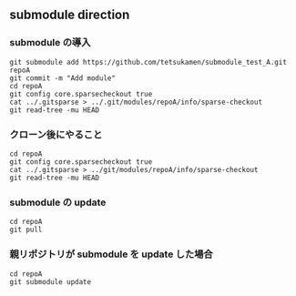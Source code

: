## submodule direction

### submodule の導入

```
git submodule add https://github.com/tetsukamen/submodule_test_A.git repoA
git commit -m "Add module"
cd repoA
git config core.sparsecheckout true
cat ../.gitsparse > ../.git/modules/repoA/info/sparse-checkout
git read-tree -mu HEAD
```

### クローン後にやること

```
cd repoA
git config core.sparsecheckout true
cat ../.gitsparse > ../git/modules/repoA/info/sparse-checkout
git read-tree -mu HEAD
```

### submodule の update

```
cd repoA
git pull
```

### 親リポジトリが submodule を update した場合

```
cd repoA
git submodule update
```
